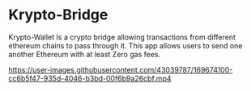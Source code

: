# Krypto-Bridge


Krypto-Wallet
Is a crypto bridge allowing transactions from different ethereum chains to pass through it. This app allows users to send one another Ethereum with at least Zero gas fees.




https://user-images.githubusercontent.com/43039787/169674100-cc6b5f47-935d-4046-b3bd-00f6b9a26cbf.mp4


